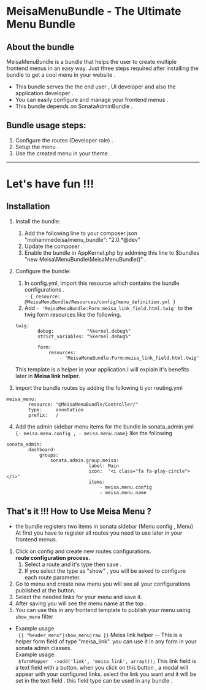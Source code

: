 MeisaMenuBundle - The Ultimate Menu Bundle
==
About the bundle
--
MeisaMenuBundle is a bundle that helps the user to create multiple frontend menus in an easy way.
Just three steps required after installing the bundle to get a cool menu in your website .
- This bundle serves the the end user , UI developer and also the application developer .
- You can easily configure and manage your frontend menus .
- This bundle depends on SonataAdminBundle .

Bundle usage steps:
--
1. Configure the routes (Developer role) .
2. Setup the menu .
3. Use the created menu in your theme .
---
Let's have fun !!!
==
Installation
--
1. Install the bundle:
	 1. Add the following line to your composer.json  "mohammedeisa/menu_bundle": "2.0.*@dev"
     2. Update the composer .
     3. Enable the bundle in AppKernel.php by addming this line  to $bundles "new Meisa\MenuBundle\MeisaMenuBundle()" .
2. Configure the bundle:
	1. In config.yml, import this resource which contains the bundle configurations  .<br>
    `- { resource: @MeisaMenuBundle/Resources/config/menu_definition.yml }`
    2. Add `- 'MeisaMenuBundle:Form:meisa_link_field.html.twig'` to the twig form resources like the following.<br>
    ```
    twig:
            debug:            "%kernel.debug%"
            strict_variables: "%kernel.debug%"
    
            form:
                resources:
                    - 'MeisaMenuBundle:Form:meisa_link_field.html.twig'
    ```
    This template is a helper in your application.I will explain it's benefits later in <strong>Meisa link helper</strong>.

3. import the bundle routes by adding the following ti yor routing.yml
```
meisa_menu:
        resource: "@MeisaMenuBundle/Controller/"
        type:     annotation
        prefix:   /
```
4. Add the admin sidebar menu items for the bundle in sonata_admin.yml `{- meisa.menu.config , - meisa.menu.name}` like the following
```
sonata_admin:
        dashboard:
            groups:
                sonata.admin.group.meisa:
                              label: Main
                              icon:  '<i class="fa fa-play-circle"></i>'
                              items:
                                  - meisa.menu.config
                                  - meisa.menu.name
```
That's it !!!
How to Use Meisa Menu ?
--
- the bundle registers two items in sonata sidebar (Menu config , Menu)
At first you have to register all routes you need to use later in your frontend menus.
1. Click on config and create new routes configurations.<br>
    <strong>route configuration process.</strong><br>
    1. Select a route and it's type then save .
    2. If you select the type as "show" , you will be asked to configure each route parameter.
2. Go to menu and create new menu you will see all your configurations published at the button.
  1. Select the needed links for your menu and save it.
  2. After saving you will see the menu name at the top .
3. You can use this in any frontend template to publish your menu using
`show_menu` filter 
- Example usage<br>
	` {{ "header_menu"|show_menu|raw }}`
Meisa link helper
--
This is a helper form field of type "meisa_link". you can use it in any form in your sonata admin classes.<br>
  Example usage:<br>
  		` $formMapper  ->add('link', 'meisa_link', array());`
This link field is a text field with a button. when you click on this button , a modal will appear with your configured links.
select the link you want and it will be set in the text field .
this field type can be used in any bundle .
